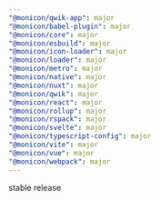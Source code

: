 ```yaml
---
"@monicon/qwik-app": major
"@monicon/babel-plugin": major
"@monicon/core": major
"@monicon/esbuild": major
"@monicon/icon-loader": major
"@monicon/loader": major
"@monicon/metro": major
"@monicon/native": major
"@monicon/nuxt": major
"@monicon/qwik": major
"@monicon/react": major
"@monicon/rollup": major
"@monicon/rspack": major
"@monicon/svelte": major
"@monicon/typescript-config": major
"@monicon/vite": major
"@monicon/vue": major
"@monicon/webpack": major
---
```


stable release

